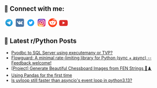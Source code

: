 ## 🔎 Connect with me:
[<img src="https://github.com/bullbesh/bullbesh/blob/main/images/Telegram.png" width="32" height="32" />](https://t.me/bullbesh)
[<img src="https://github.com/bullbesh/bullbesh/blob/main/images/VK.png" width="32" height="32" />](https://vk.com/bullbesh)
[<img src="https://github.com/bullbesh/bullbesh/blob/main/images/Twitter.png" width="32" height="32" />](https://twitter.com/bullbesh1)
[<img src="https://github.com/bullbesh/bullbesh/blob/main/images/Instagram.png" width="32" height="32" />](https://www.instagram.com/bullbesh)
[<img src="https://github.com/bullbesh/bullbesh/blob/main/images/Reddit.png" width="32" height="32" />](https://www.reddit.com/user/bullbesh)
[<img src="https://github.com/bullbesh/bullbesh/blob/main/images/YouTube.png" width="32" height="32" />](https://www.youtube.com/channel/UCtfjRs6uzgq5mfm8S06WTcg)

## 📕 Latest r/Python Posts
<!-- BLOG-POST-LIST:START -->
- [Pyodbc to SQL Server using executemany or TVP?](https://www.reddit.com/r/Python/comments/1l8mq91/pyodbc_to_sql_server_using_executemany_or_tvp/)
- [Flowguard: A minimal rate-limiting library for Python &lpar;sync + async&rpar; -- Feedback welcome!](https://www.reddit.com/r/Python/comments/1l8kqsg/flowguard_a_minimal_ratelimiting_library_for/)
- [[Project] Generate Beautiful Chessboard Images from FEN Strings 🧠♟️](https://www.reddit.com/r/Python/comments/1l8hdwz/project_generate_beautiful_chessboard_images_from/)
- [Using Pandas for the first time](https://www.reddit.com/r/Python/comments/1l8hdw8/using_pandas_for_the_first_time/)
- [Is uvloop still faster than asyncio&#39;s event loop in python3.13?](https://www.reddit.com/r/Python/comments/1l8fwu1/is_uvloop_still_faster_than_asyncios_event_loop/)
<!-- BLOG-POST-LIST:END -->
